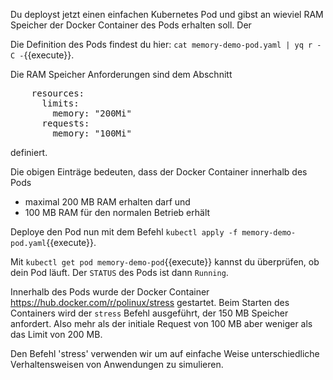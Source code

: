 Du deployst jetzt einen einfachen Kubernetes Pod und gibst an wieviel RAM Speicher
der Docker Container des Pods erhalten soll. Der 

Die Definition des Pods 
findest du hier: `cat memory-demo-pod.yaml | yq r -C -`{{execute}}.

Die RAM Speicher Anforderungen sind dem Abschnitt
<pre>
	resources:
      limits:
        memory: "200Mi"
      requests:
        memory: "100Mi"
</pre>
definiert.

Die obigen Einträge bedeuten, dass der Docker Container innerhalb des Pods
- maximal 200 MB RAM erhalten darf und
- 100 MB RAM für den normalen Betrieb erhält

Deploye  den Pod nun mit dem Befehl `kubectl apply -f memory-demo-pod.yaml`{{execute}}.

Mit `kubectl get pod memory-demo-pod`{{execute}} kannst du überprüfen, ob dein Pod
läuft. Der `STATUS` des Pods ist dann `Running`.

Innerhalb des Pods wurde der Docker Container https://hub.docker.com/r/polinux/stress 
gestartet. Beim Starten des Containers wird der `stress` Befehl ausgeführt, 
der 150 MB Speicher anfordert. Also mehr als der initiale Request von 100 MB 
aber weniger als das Limit von 200 MB.

Den Befehl 'stress' verwenden wir um auf einfache Weise unterschiedliche Verhaltensweisen
von Anwendungen zu simulieren. 